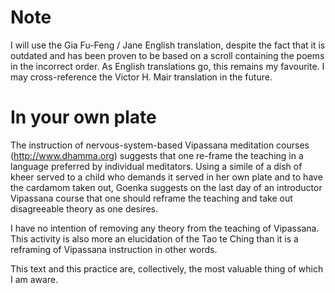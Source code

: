 # Note #

I will use the Gia Fu-Feng / Jane English translation, despite the fact that it is outdated and has been proven to be based on a scroll containing the poems in the incorrect order. As English translations go, this remains my favourite. I may cross-reference the Victor H. Mair translation in the future.

# In your own plate #

The instruction of nervous-system-based Vipassana meditation courses (http://www.dhamma.org) suggests that one re-frame the teaching in a language preferred by individual meditators. Using a simile of a dish of kheer served to a child who demands it served in her own plate and to have the cardamom taken out, Goenka suggests on the last day of an introductor Vipassana course that one should reframe the teaching and take out disagreeable theory as one desires.

I have no intention of removing any theory from the teaching of Vipassana. This activity is also more an elucidation of the Tao te Ching than it is a reframing of Vipassana instruction in other words.

This text and this practice are, collectively, the most valuable thing of which I am aware.
